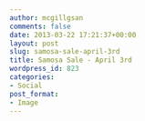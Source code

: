 ```yaml
---
author: mcgillgsan
comments: false
date: 2013-03-22 17:21:37+00:00
layout: post
slug: samosa-sale-april-3rd
title: Samosa Sale - April 3rd
wordpress_id: 823
categories:
- Social
post_format:
- Image
---
```





